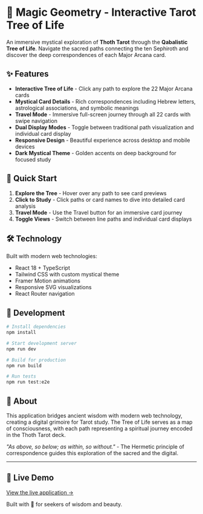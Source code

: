 # 🔮 Magic Geometry - Interactive Tarot Tree of Life

An immersive mystical exploration of **Thoth Tarot** through the **Qabalistic Tree of Life**. Navigate the sacred paths connecting the ten Sephiroth and discover the deep correspondences of each Major Arcana card.

## ✨ Features

- **Interactive Tree of Life** - Click any path to explore the 22 Major Arcana cards
- **Mystical Card Details** - Rich correspondences including Hebrew letters, astrological associations, and symbolic meanings  
- **Travel Mode** - Immersive full-screen journey through all 22 cards with swipe navigation
- **Dual Display Modes** - Toggle between traditional path visualization and individual card display
- **Responsive Design** - Beautiful experience across desktop and mobile devices
- **Dark Mystical Theme** - Golden accents on deep background for focused study

## 🎯 Quick Start

1. **Explore the Tree** - Hover over any path to see card previews
2. **Click to Study** - Click paths or card names to dive into detailed card analysis
3. **Travel Mode** - Use the Travel button for an immersive card journey
4. **Toggle Views** - Switch between line paths and individual card displays

## 🛠 Technology

Built with modern web technologies:
- React 18 + TypeScript
- Tailwind CSS with custom mystical theme
- Framer Motion animations
- Responsive SVG visualizations
- React Router navigation

## 🚀 Development

```bash
# Install dependencies
npm install

# Start development server
npm run dev

# Build for production
npm run build

# Run tests
npm run test:e2e
```

## 📖 About

This application bridges ancient wisdom with modern web technology, creating a digital grimoire for Tarot study. The Tree of Life serves as a map of consciousness, with each path representing a spiritual journey encoded in the Thoth Tarot deck.

*"As above, so below; as within, so without."* - The Hermetic principle of correspondence guides this exploration of the sacred and the digital.

---

## 🔗 Live Demo

[View the live application →](https://magic-geometry.vercel.app)

Built with 🤍 for seekers of wisdom and beauty.